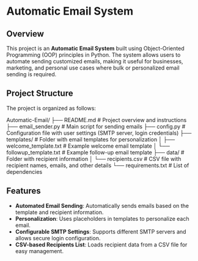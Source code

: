 # Automatic Email System

## Overview

This project is an **Automatic Email System** built using Object-Oriented Programming (OOP) principles in Python. The system allows users to automate sending customized emails, making it useful for businesses, marketing, and personal use cases where bulk or personalized email sending is required.

## Project Structure

The project is organized as follows:

Automatic-Email/ ├── README.md # Project overview and instructions ├── email_sender.py # Main script for sending emails ├── config.py # Configuration file with user settings (SMTP server, login credentials) ├── templates/ # Folder with email templates for personalization │ ├── welcome_template.txt # Example welcome email template │ └── followup_template.txt # Example follow-up email template ├── data/ # Folder with recipient information │ └── recipients.csv # CSV file with recipient names, emails, and other details └── requirements.txt # List of dependencies


## Features

- **Automated Email Sending**: Automatically sends emails based on the template and recipient information.
- **Personalization**: Uses placeholders in templates to personalize each email.
- **Configurable SMTP Settings**: Supports different SMTP servers and allows secure login configuration.
- **CSV-based Recipients List**: Loads recipient data from a CSV file for easy management.